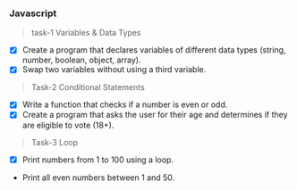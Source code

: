 ### Javascript

>task-1 Variables & Data Types

- [x] Create a program that declares variables of different data types (string, number, boolean, object, array).
- [x] Swap two variables without using a third variable.

>Task-2 Conditional Statements

  - [x] Write a function that checks if a number is even or odd.
  - [x] Create a program that asks the user for their age and determines if they are eligible to vote (18+).

>Task-3 Loop

  - [x] Print numbers from 1 to 100 using a loop.
* Print all even numbers between 1 and 50.



